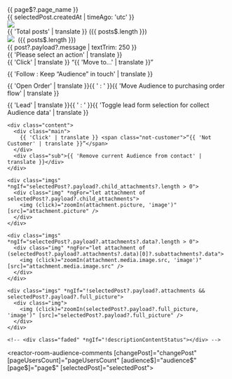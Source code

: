 <div class="post-info">
  <!-- POST SECTION -->
  <div class="post-header" *ngIf="page$">
    <div class="page">
      <img [src]="page$?.shop_picture" />
      <!-- <div class="txt" [innerText]="page$?.page_name"></div> -->
      <div class="txt">
        <div>{{ page$?.page_name }}</div>
        <div class="time" *ngIf="posts$ && posts$.length && selectedPost?._id">
          {{ selectedPost.createdAt | timeAgo: 'utc' }}
        </div>
      </div>
    </div>
    <div class="posts" *ngIf="posts$ && posts$.length && selectedPost?._id">
      <div class="total">
        <div class="tile">
          <img class="icon" src="assets/img/totalpost.svg" />
          <div>{{ 'Total posts' | translate }} ({{ posts$.length }})</div>
        </div>
      </div>
    </div>
  </div>
  <div class="post-picker select-options" *ngIf="posts$ && posts$.length > 1 && selectedPost?._id">
    <div class="posts" *ngIf="posts$ && posts$.length && selectedPost?._id">
      <div class="total">
        <div class="tile">
          <img class="icon" src="assets/img/totalpost.svg" />
          <span>&nbsp;({{ posts$.length }})</span>
        </div>
      </div>
    </div>
    <mat-form-field>
      <mat-select (selectionChange)="onChangePost($event)" [(value)]="defaultPost">
        <mat-option *ngFor="let post of posts$; let i = index" [value]="post._id">
          {{ post?.payload?.message | textTrim: 250 }}
        </mat-option>
      </mat-select>
    </mat-form-field>
  </div>

  <div class="post-not-found" *ngIf="!posts$ || !posts$.length || !selectedPost?._id">
    <div class="title">{{ 'Please select an action' | translate }}</div>
    <div class="content">
      <div class="main">
        {{ 'Click' | translate }} <span class="follow">“{{ 'Move to...' | translate }}”</span>
      </div>
      <div class="text" style="display: flex; margin: 10px 0" *ngIf="originRoute === 'MESSAGE'">
        <reactor-room-svg name="'icon_service'"></reactor-room-svg>
        <span class="ml-10">
          {{ 'Follow : Keep “Audience” in touch' | translate }}
        </span>
      </div>
      <div class="text" style="display: flex; margin: 10px 0">
        <reactor-room-svg [name]="'open_order'"></reactor-room-svg>
        <span class="ml-10"> {{ 'Open Order' | translate }}{{ ' : ' }}{{ 'Move Audience to purchasing order flow' | translate }} </span>
      </div>
      <div class="text" style="display: flex; margin: 10px 0">
        <reactor-room-svg [name]="'icon_Leads'"></reactor-room-svg>
        <span class="ml-10"> {{ 'Lead' | translate }}{{ ' : ' }}{{ 'Toggle lead form selection for collect Audience data' | translate }} </span>
      </div>
    </div>

    <div class="content">
      <div class="main">
        {{ 'Click' | translate }} <span class="not-customer">“{{ 'Not Customer' | translate }}”</span>
      </div>
      <div class="sub">{{ 'Remove current Audience from contact' | translate }}</div>
    </div>

  </div>

  <div class="post-content">
    <div class="text" [@slideInOut] #description (reactorRoomOnDomChange)="onDescriptionDomChange($event)" [innerText]="selectedPost?.payload?.message" *ngIf="selectedPost"></div>

    <div class="imgs" *ngIf="selectedPost?.payload?.child_attachments?.length > 0">
      <div class="img" *ngFor="let attachment of selectedPost?.payload?.child_attachments">
        <img (click)="zoomIn(attachment.picture, 'image')" [src]="attachment.picture" />
      </div>
    </div>

    <div class="imgs" *ngIf="selectedPost?.payload?.attachments?.data?.length > 0">
      <div class="img" *ngFor="let attachment of (selectedPost?.payload?.attachments?.data)[0]?.subattachments?.data">
        <img (click)="zoomIn(attachment.media.image.src, 'image')" [src]="attachment.media.image.src" />
      </div>
    </div>

    <div class="imgs" *ngIf="!selectedPost?.payload?.attachments && selectedPost?.payload?.full_picture">
      <div class="img">
        <img (click)="zoomIn(selectedPost?.payload?.full_picture, 'image')" [src]="selectedPost?.payload?.full_picture" />
      </div>
    </div>

    <!-- <div class="faded" *ngIf="!descriptionContentStatus"></div> -->

  </div>

  <!-- <div class="read-more" (click)="toggleDescriptionContent()" *ngIf="posts$ && posts$.length && selectedPost?._id && readMoreAppearance">
    <span *ngIf="!descriptionContentStatus">{{ 'Show All' | translate }}</span>
    <span *ngIf="descriptionContentStatus">{{ 'Show Less' | translate }}</span>
  </div> -->
  <!-- </div> -->

  <!-- COMMENT SECTION -->
  <!-- <div class="comment-container"> -->

<reactor-room-audience-comments [changePost]="changePost" [pageUsersCount]="pageUsersCount" [audience$]="audience$" [page$]="page$" [selectedPost]="selectedPost">
</reactor-room-audience-comments>

  <!-- </div> -->
</div>
